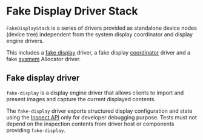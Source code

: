 # Fake Display Driver Stack

`FakeDisplayStack` is a series of drivers provided as standalone device nodes
(device tree) independent from the system display coordinator and display
engine drivers.

This includes a [fake display][fake-display] driver, a fake display
[coordinator][display-coordinator] driver and a fake [sysmem][sysmem] Allocator
driver.

## Fake display driver

`fake-display` is a display engine driver that allows clients to import and
present images and capture the current displayed contents.

The `fake-display` driver exports structured display configuration and state
using the [Inspect API][inspect] only for developer debugging purpose. Tests
must not depend on the inspection contents from driver host or components
providing `fake-display`.

[fake-display]://src/graphics/display/drivers/fake/
[display-coordinator]://src/graphics/display/drivers/coordinator/
[sysmem]://src/devices/sysmem/drivers/sysmem/
[inspect]://docs/development/diagnostics/inspect/README.md

